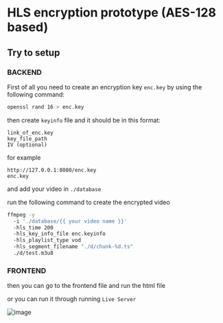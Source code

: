 # HLS encryption prototype (AES-128 based)

## Try to setup
### BACKEND
First of all you need to create an encryption key `enc.key` by using the following command:
```sh
openssl rand 16 > enc.key
``` 
then create `keyinfo` file
and it should be in this format:
```
link_of_enc.key
key_file_path
IV (optional)
```
for example
```
http://127.0.0.1:8080/enc.key
enc.key
```

and add your video in `./database`

run the following command to create the encrypted video
```sh
ffmpeg -y
  -i './database/{{ your video name }}'
  -hls_time 200
  -hls_key_info_file enc.keyinfo
  -hls_playlist_type vod
  -hls_segment_filename "./d/chunk-%d.ts"
  ./d/test.m3u8
```
### FRONTEND
then you can go to the frontend file and run the html file 

or you can run it through running `Live Server`


![image](https://github.com/z7pz/HLS-encryption-prototype/assets/63007978/fd799e84-4604-430c-85f2-6a924278fcd7)

